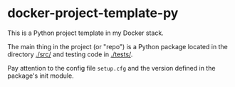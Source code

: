 # docker-project-template-py

This is a Python project template in my Docker stack.

The main thing in the project (or "repo") is a Python package located in the directory [./src/](./src) and testing code in [./tests/](./tests).

Pay attention to the config file `setup.cfg` and the version defined in the package's init module.